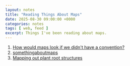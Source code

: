 ```yaml
---
layout: notes
title: "Reading Things About Maps"
date: 2025-08-30 09:00:00 +0000
categories: notes
tags: [ web, feed ]
excerpt: Things I've been reading about maps.
---
```


1. [How would maps look if we didn't have a convention?](https://escapethealgorithm.substack.com/p/should-this-be-a-map-or-500-maps)
2. [somethingaboutmaps](https://somethingaboutmaps.wordpress.com/)
3. [Mapping out plant root structures](https://images.wur.nl/digital/collection/coll13/search)